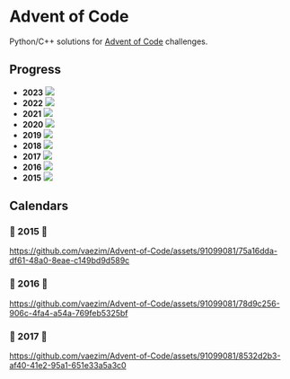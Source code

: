 # Advent of Code
Python/C++ solutions for [Advent of Code](https://adventofcode.com/) challenges.

## Progress
- **2023** ![](https://progress-bar.dev/16/?scale=25&width=300&suffix=/25)
- **2022** ![](https://progress-bar.dev/20/?scale=25&width=300&suffix=/25)
- **2021** ![](https://progress-bar.dev/7/?scale=25&width=300&suffix=/25)
- **2020** ![](https://progress-bar.dev/11/?scale=25&width=300&suffix=/25)
- **2019** ![](https://progress-bar.dev/7/?scale=25&width=300&suffix=/25)
- **2018** ![](https://progress-bar.dev/8/?scale=25&width=300&suffix=/25)
- **2017** ![](https://progress-bar.dev/25/?scale=25&width=300&suffix=/25)
- **2016** ![](https://progress-bar.dev/25/?scale=25&width=300&suffix=/25)
- **2015** ![](https://progress-bar.dev/25/?scale=25&width=300&suffix=/25)

## Calendars
### 🌟 2015 🌟
https://github.com/vaezim/Advent-of-Code/assets/91099081/75a16dda-df61-48a0-8eae-c149bd9d589c
### 🌟 2016 🌟
https://github.com/vaezim/Advent-of-Code/assets/91099081/78d9c256-906c-4fa4-a54a-769feb5325bf
### 🌟 2017 🌟
https://github.com/vaezim/Advent-of-Code/assets/91099081/8532d2b3-af40-41e2-95a1-651e33a5a3c0
